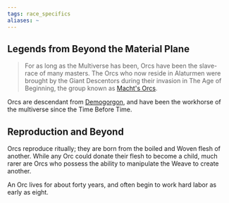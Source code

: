 ```yaml
---
tags: race_specifics
aliases: ~
---
```


## Legends from Beyond the Material Plane

 > 
 > For as long as the Multiverse has been, Orcs have been the slave-race of many masters. The Orcs who now reside in Alaturmen were brought by the Giant Descentors during their invasion in The Age of Beginning, the group known as [Macht's Orcs](..\..\Inner\Alaturmen\About%20People\Nations\Holyl'nds\Factions\Macht's%20Orcs.md).

Orcs are descendant from [Demogorgon](..\..\..\Game%20Notes\NPCs\ala%20Alaturmen\Absolute%20Power\Demon%20Lord%20NPCs\Demogorgon.md), and have been the workhorse of the multiverse since the Time Before Time.

## Reproduction and Beyond

Orcs reproduce ritually; they are born from the boiled and Woven flesh of another. While any Orc could donate their flesh to become a child, much rarer are Orcs who possess the ability to manipulate the Weave to create another.

An Orc lives for about forty years, and often begin to work hard labor as early as eight.
